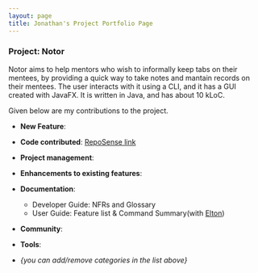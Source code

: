 ```yaml
---
layout: page
title: Jonathan's Project Portfolio Page
---
```


### Project: Notor

Notor aims to help mentors who wish to informally keep tabs on their mentees, by providing a quick way to take notes and mantain records on their mentees. The user interacts with it using a CLI, and it has a GUI created with JavaFX. It is written in Java, and has about 10 kLoC.

Given below are my contributions to the project.

* **New Feature**: 

* **Code contributed**: [RepoSense link]()

* **Project management**:


* **Enhancements to existing features**:

* **Documentation**:
    * Developer Guide: NFRs and Glossary
    * User Guide: Feature list & Command Summary(with [Elton](eltongohjh.md))
* **Community**:

* **Tools**:


* _{you can add/remove categories in the list above}_
